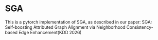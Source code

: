 # SGA
This is a pytorch implementation of SGA, as described in our paper: SGA: Self-boosting Attributed Graph Alignment via Neighborhood Consistency-based Edge Enhancement(KDD 2026)
